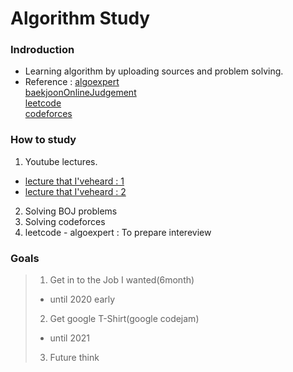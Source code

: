 # Algorithm Study

### Indroduction
- Learning algorithm by uploading sources and problem solving.
- Reference : [algoexpert](https://www.algoexpert.io/product)<br>
[baekjoonOnlineJudgement](https://www.acmicpc.net/)<br>
[leetcode](https://leetcode.com/)<br>
[codeforces](https://codeforces.com/)<br>


### How to study
1. Youtube lectures.
- [lecture that I'veheard : 1](https://www.youtube.com/playlist?list=PLB7ZlVMcmjIDsjPQfjxT-_ClgEtr-udS2)
- [lecture that I'veheard : 2](https://www.youtube.com/playlist?list=PLRx0vPvlEmdDHxCvAQS1_6XV4deOwfVrz)
2. Solving BOJ problems
3. Solving codeforces
4. leetcode - algoexpert : To prepare intereview

### Goals
> 1. Get in to the Job I wanted(6month)
> - until 2020 early
> 2. Get google T-Shirt(google codejam)
> - until 2021
>  3. Future think
